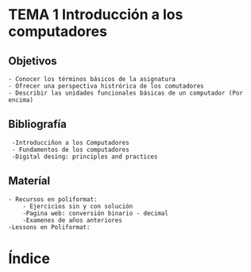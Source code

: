 # TEMA 1 Introducción a los computadores #
## Objetivos ##
    - Conocer los términos básicos de la asignatura
    - Ofrecer una perspectiva histrórica de los comutadores
    - Describir las unidades funcionales básicas de un computador (Por encima)
## Bibliografía ##
     -Introducciñon a los Computadores
     - Fundamentos de los computadores
     -Digital desing: principles and practices

## Materíal ##
    - Recursos en poliformat:
        - Ejercicios sin y con solución
        -Pagina web: conversión binario - decimal
        -Examenes de años anteriores
    -Lessons en Poliformat:

Índice
======

